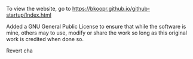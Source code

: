 To view the website, go to https://bkoopr.github.io/github-startup/Index.html

Added a GNU General Public License to ensure that while the software is mine, others may to use, modify or share the work so long as this original work is credited when done so.

Revert cha
